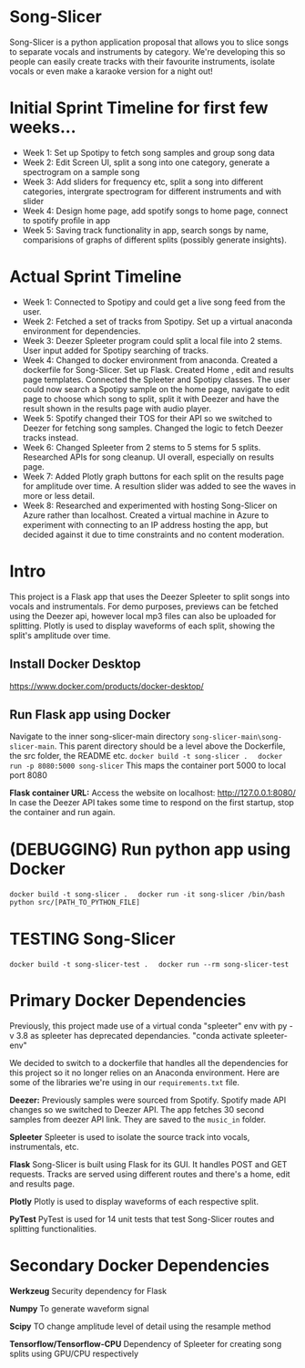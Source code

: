 # Song-Slicer

Song-Slicer is a python application proposal that allows you to slice songs to separate vocals and instruments by category. We're developing this so people can easily create tracks with their favourite instruments, isolate vocals or even make a karaoke version for a night out!

# Initial Sprint Timeline for first few weeks...

+ Week 1: Set up Spotipy to fetch song samples and group song data
+ Week 2: Edit Screen UI, split a song into one category, generate a spectrogram on a sample song
+ Week 3: Add sliders for frequency etc, split a song into different categories, intergrate spectrogram for different instruments and with slider
+ Week 4: Design home page, add spotify songs to home page, connect to spotify profile in app
+ Week 5: Saving track functionality in app, search songs by name, comparisions of graphs of different splits (possibly generate insights).

# Actual Sprint Timeline
+ Week 1: Connected to Spotipy and could get a live song feed from the user.
+ Week 2: Fetched a set of tracks from Spotipy. Set up a virtual anaconda environment for dependencies.
+ Week 3: Deezer Spleeter program could split a local file into 2 stems. User input added for Spotipy searching of tracks.
+ Week 4: Changed to docker environment from anaconda. Created a dockerfile for Song-Slicer. Set up Flask. Created Home , edit and results page templates. Connected the Spleeter and Spotipy classes. The user could now search a Spotipy sample on the home page, navigate to edit page to choose which song to split, split it with Deezer and have the result shown in the results page with audio player.
+ Week 5: Spotify changed their TOS for their API so we switched to Deezer for fetching song samples. Changed the logic to fetch Deezer tracks instead.
+ Week 6: Changed Spleeter from 2 stems to 5 stems for 5 splits. Researched APIs for song cleanup. UI overall, especially on results page.
+ Week 7: Added Plotly graph buttons for each split on the results page for amplitude over time. A resultion slider was added to see the waves in more or less detail.
+ Week 8: Researched and experimented with hosting Song-Slicer on Azure rather than localhost. Created a virtual machine in Azure to experiment with connecting to an IP address hosting the app, but decided against it due to time constraints and no content moderation.

# Intro

This project is a Flask app that uses the Deezer Spleeter to split songs into vocals and instrumentals. For demo purposes, previews can be fetched using the Deezer api, however local mp3 files can also be uploaded for splitting. Plotly is used to display waveforms of each split, showing the split's amplitude over time.

## Install Docker Desktop

https://www.docker.com/products/docker-desktop/

## Run Flask app using Docker

Navigate to the inner song-slicer-main directory ```song-slicer-main\song-slicer-main```. This parent directory should be a level above the Dockerfile, the src folder, the README etc.
```docker build -t song-slicer .  ```
```docker run -p 8080:5000 song-slicer``` This maps the container port 5000 to local port 8080

**Flask container URL:** Access the website on localhost: http://127.0.0.1:8080/
In case the Deezer API takes some time to respond on the first startup, stop the container and run again.

# (DEBUGGING) Run python app using Docker

```docker build -t song-slicer .  ```
```docker run -it song-slicer /bin/bash```
```python src/[PATH_TO_PYTHON_FILE]```

# TESTING Song-Slicer
```docker build -t song-slicer-test .  ```
```docker run --rm song-slicer-test```

# Primary Docker Dependencies
Previously, this project made use of a virtual conda "spleeter" env with py -v 3.8 as spleeter has deprecated dependancies.
"conda activate spleeter-env"

We decided to switch to a dockerfile that handles all the dependencies for this project so it no longer relies on an Anaconda environment. Here are some of the libraries we're using in our ```requirements.txt``` file.

**Deezer:** 
Previously samples were sourced from Spotify. Spotify made API changes so we switched to Deezer API. The app fetches 30 second samples from deezer API link. They are saved to the ```music_in``` folder.

**Spleeter**
Spleeter is used to isolate the source track into vocals, instrumentals, etc.

**Flask**
Song-Slicer is built using Flask for its GUI. It handles POST and GET requests. Tracks are served using different routes and there's a home, edit and results page.

**Plotly**
Plotly is used to display waveforms of each respective split.

**PyTest**
PyTest is used for 14 unit tests that test Song-Slicer routes and splitting functionalities.

# Secondary Docker Dependencies

**Werkzeug**
Security dependency for Flask

**Numpy**
To generate waveform signal

**Scipy**
TO change amplitude level of detail using the resample method

**Tensorflow/Tensorflow-CPU**
Dependency of Spleeter for creating song splits using GPU/CPU respectively